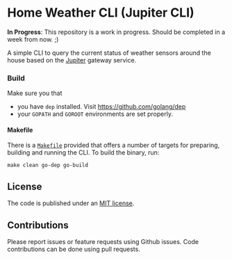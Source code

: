 # Home Weather CLI (Jupiter CLI)

**In Progress**: This repository is a work in progress. Should be completed in a week from now. ;)

A simple CLI to query the current status of weather sensors around the house based on the 
[Jupiter](https://github.com/home-IoT/jupiter) gateway service.

### Build 

Make sure you that
* you have `dep` installed. Visit https://github.com/golang/dep 
* your `GOPATH` and `GOROOT` environments are set properly.

#### Makefile
There is a [`Makefile`](Makefile) provided that offers a number of targets for preparing, building and running the CLI. To build the binary, run:
```
make clean go-dep go-build
```

## License
The code is published under an [MIT license](LICENSE.md). 

## Contributions
Please report issues or feature requests using Github issues. Code contributions can be done using pull requests. 
